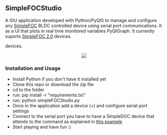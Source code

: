 ## SimpleFOCStudio

A GIU application developed  with Python/PyQt5 to manage and configure any [SimpleFOC](https://github.com/simplefoc)  BLDC controlled device using serial port communications. It as a UI that plots in real time monitored  variables PyQtGraph. It currently suports [SimpleFOC 2.0](https://github.com/simplefoc/Arduino-FOC/releases/tag/v2.0) devices. 



devices. 
<p align="center">
  <img  src="https://github.com/JorgeMaker/SimpleFOCStudio/blob/main/DOC/SimpleFOCStudio.gif?raw=true">
</p>

### Installation and Usage

- Install Python if you don't have it installed yet 
- Clone this repo or download the zip file
- cd to the folder
- run: pip install -r "requirements.txt"
- run: python simpleFOCStudio.py
- Once in the application add a device (+) and configure serial port settings
- Connect to the serial port you have to have a SimpleDOC device that 
attends to the command as explained in [this example](https://docs.simplefoc.com/communication)
- Start playing  and have fun :)
